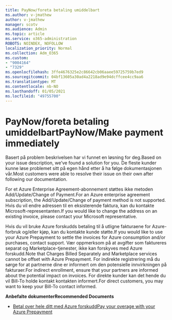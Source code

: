 ```yaml
---
title: PayNow/foreta betaling umiddelbart
ms.author: v-jmathew
author: v-jmathew
manager: scotv
ms.audience: Admin
ms.topic: article
ms.service: o365-administration
ROBOTS: NOINDEX, NOFOLLOW
localization_priority: Normal
ms.collection: Adm_O365
ms.custom:
- "9004164"
- "7329"
ms.openlocfilehash: 3ffe4676325e2c86642cb06aaee59725759b7ed9
ms.sourcegitcommit: 04bf13605a30ad4a2218ad9e94dcffcee4cc9aa6
ms.translationtype: MT
ms.contentlocale: nb-NO
ms.lasthandoff: 01/05/2021
ms.locfileid: "49755700"
---
```

# <a name="paynowmake-payment-immediately"></a><span data-ttu-id="0e895-102">PayNow/foreta betaling umiddelbart</span><span class="sxs-lookup"><span data-stu-id="0e895-102">PayNow/Make payment immediately</span></span>

<span data-ttu-id="0e895-103">Basert på problem beskrivelsen har vi funnet en løsning for deg.</span><span class="sxs-lookup"><span data-stu-id="0e895-103">Based on your issue description, we’ve found a solution for you.</span></span> <span data-ttu-id="0e895-104">De fleste kunder kunne løse problemet sitt på egen hånd etter å ha følge dokumentasjonen vår.</span><span class="sxs-lookup"><span data-stu-id="0e895-104">Most customers were able to resolve their issue on their own after following our documentation.</span></span>

<span data-ttu-id="0e895-105">For et Azure Enterprise Agreement-abonnement støttes ikke metoden Add/Update/Change of Payment.</span><span class="sxs-lookup"><span data-stu-id="0e895-105">For an Azure enterprise agreement subscription, the Add/Update/Change of payment method is not supported.</span></span> <span data-ttu-id="0e895-106">Hvis du vil endre adressen til en eksisterende faktura, kan du kontakte Microsoft-representanten.</span><span class="sxs-lookup"><span data-stu-id="0e895-106">If you would like to change the address on an existing invoice, please contact your Microsoft representative.</span></span>

<span data-ttu-id="0e895-107">Hvis du vil bruke Azure forskudds betaling til å utligne fakturaene for Azure-forbruk og/eller kjøp, kan du kontakte kunde støtte.</span><span class="sxs-lookup"><span data-stu-id="0e895-107">If you would like to use your Azure Prepayment to settle the invoices for Azure consumption and/or purchases, contact support.</span></span> <span data-ttu-id="0e895-108">Vær oppmerksom på at avgifter som faktureres separat og Marketplace-tjenester, ikke kan forskyves med Azure forskudd.</span><span class="sxs-lookup"><span data-stu-id="0e895-108">Note that Charges Billed Separately and Marketplace services cannot be offset with Azure Prepayment.</span></span> <span data-ttu-id="0e895-109">For indirekte registrering må du sørge for at partnerne dine er informert om den potensielle innvirkningen på fakturaer.</span><span class="sxs-lookup"><span data-stu-id="0e895-109">For indirect enrollment, ensure that your partners are informed about the potential impact on invoices.</span></span> <span data-ttu-id="0e895-110">For direkte kunder kan det hende du vil Bill-To holde kontakt kontakten informert.</span><span class="sxs-lookup"><span data-stu-id="0e895-110">For direct customers, you may want to keep your Bill-To contact informed.</span></span>

<span data-ttu-id="0e895-111">**Anbefalte dokumenter**</span><span class="sxs-lookup"><span data-stu-id="0e895-111">**Recommended Documents**</span></span>

- [<span data-ttu-id="0e895-112">Betal over hele ditt med Azure forskudd</span><span class="sxs-lookup"><span data-stu-id="0e895-112">Pay your overage with your Azure Prepayment</span></span>](https://docs.microsoft.com/azure/cost-management-billing/manage/ea-portal-enrollment-invoices#pay-your-overage-with-your-azure-prepayment)
